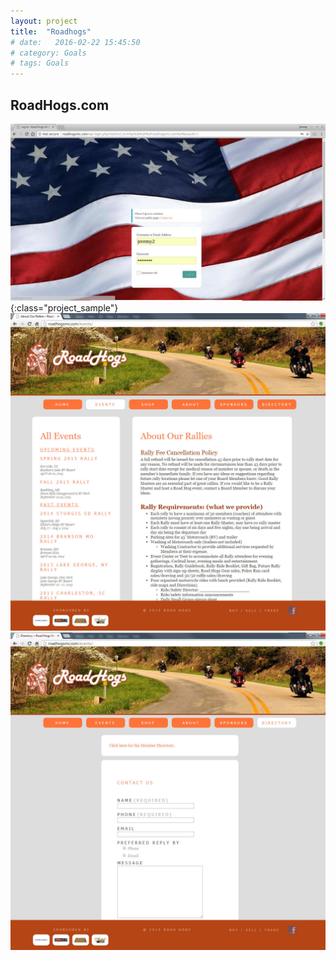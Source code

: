 ```yaml
---
layout: project
title:  "Roadhogs"
# date:   2016-02-22 15:45:50
# category: Goals
# tags: Goals
---
```

## RoadHogs.com

<!-- {:class="project_sample"} -->

![alt text](/img/Roadhogs_login_screen.jpeg "Roadhogs_login_screen.jpeg")
{:class="project_sample"}
![alt text](/img/roadhogs_events.jpg "roadhogs_events.jpg")
![alt text](/img/roadhogs_directory.jpg "roadhogs_directory.jpg")

